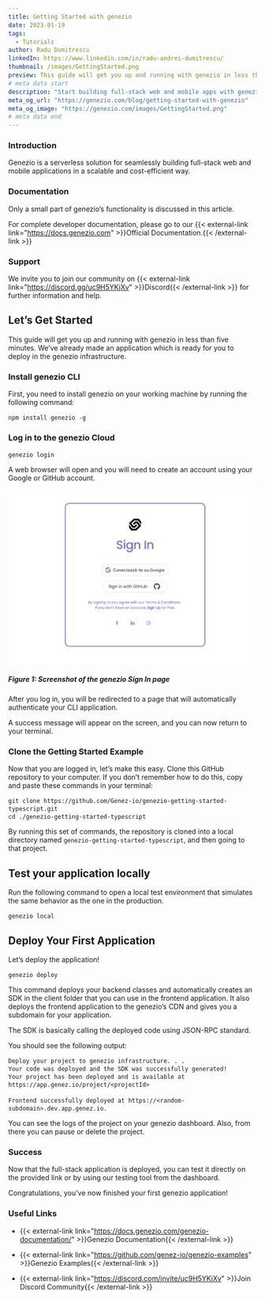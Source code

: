 ```yaml
---
title: Getting Started with genezio
date: 2023-01-19
tags:
  - Tutorials
author: Radu Dumitrescu
linkedIn: https://www.linkedin.com/in/radu-andrei-dumitrescu/
thumbnail: /images/GettingStarted.png
preview: This guide will get you up and running with genezio in less than five minutes
# meta data start
description: "Start building full-stack web and mobile apps with genezio in less than 5 minutes. Follow this tutorial to install the CLI, create your project and deploy it to the genezio Cloud."
meta_og_url: "https://genezio.com/blog/getting-started-with-genezio"
meta_og_image: "https://genezio.com/images/GettingStarted.png"
# meta data end
---
```


<!-----

Yay, no errors, warnings, or alerts!

Conversion time: 0.482 seconds.


Using this Markdown file:

1. Paste this output into your source file.
2. See the notes and action items below regarding this conversion run.
3. Check the rendered output (headings, lists, code blocks, tables) for proper
   formatting and use a linkchecker before you publish this page.

Conversion notes:

* Docs to Markdown version 1.0β34
* Fri Jan 20 2023 01:16:36 GMT-0800 (PST)
* Source doc: #1 Getting Started with genezio
* Tables are currently converted to HTML tables.
----->

### Introduction

Genezio is a serverless solution for seamlessly building full-stack web and mobile applications in a scalable and cost-efficient way.

### Documentation

Only a small part of genezio’s functionality is discussed in this article.

For complete developer documentation, please go to our {{< external-link link="https://docs.genezio.com" >}}Official Documentation.{{< /external-link >}}


### Support

We invite you to join our community on {{< external-link link="https://discord.gg/uc9H5YKjXv" >}}Discord{{< /external-link >}}
 for further information and help.

## Let’s Get Started

This guide will get you up and running with genezio in less than five minutes. We’ve already made an application which is ready for you to deploy in the genezio infrastructure.

### Install genezio CLI

First, you need to install genezio on your working machine by running the following command:

```
npm install genezio -g
```

### Log in to the genezio Cloud

```
genezio login
```

A web browser will open and you will need to create an account using your Google or GitHub account.

![Street Art Image](/posts/genezio_login_google.png)

##### Figure 1: Screenshot of the genezio Sign In page

After you log in, you will be redirected to a page that will automatically authenticate your CLI application.

A success message will appear on the screen, and you can now return to your terminal.

### Clone the Getting Started Example

Now that you are logged in, let’s make this easy. Clone this GitHub repository to your computer. If you don’t remember how to do this, copy and paste these commands in your terminal:

```
git clone https://github.com/Genez-io/genezio-getting-started-typescript.git
cd ./genezio-getting-started-typescript
```

By running this set of commands, the repository is cloned into a local directory named `genezio-getting-started-typescript`, and then going to that project.

## Test your application locally

Run the following command to open a local test environment that simulates the same behavior as the one in the production.

```
genezio local
```

## Deploy Your First Application

Let’s deploy the application!

```
genezio deploy
```

This command deploys your backend classes and automatically creates an SDK in the client folder that you can use in the frontend application. It also deploys the frontend application to the genezio’s CDN and gives you a subdomain for your application.

The SDK is basically calling the deployed code using JSON-RPC standard.

You should see the following output:

```
Deploy your project to genezio infrastructure. . .
Your code was deployed and the SDK was successfully generated!
Your project has been deployed and is available at https://app.genez.io/project/<projectId>

Frontend successfully deployed at https://<random-subdomain>.dev.app.genez.io.
```

You can see the logs of the project on your genezio dashboard. Also, from there you can pause or delete the project.

### Success

Now that the full-stack application is deployed, you can test it directly on the provided link or by using our testing tool from the dashboard.

Congratulations, you’ve now finished your first genezio application!

### Useful Links

- {{< external-link link="https://docs.genezio.com/genezio-documentation/" >}}Genezio Documentation{{< /external-link >}}

- {{< external-link link="https://github.com/genez-io/genezio-examples" >}}Genezio Examples{{< /external-link >}}

- {{< external-link link="https://discord.com/invite/uc9H5YKjXv" >}}Join Discord Community{{< /external-link >}}

